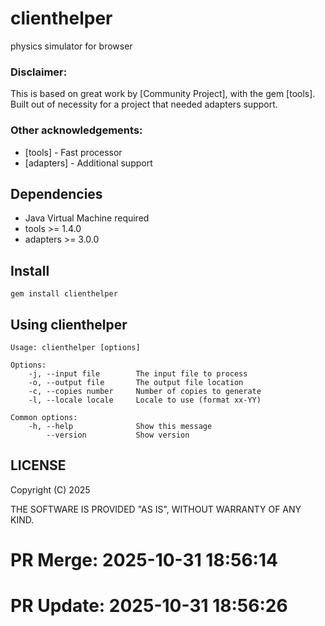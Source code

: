 # clienthelper

physics simulator for browser

### Disclaimer:
This is based on great work by [Community Project], with the gem [tools]. 
Built out of necessity for a project that needed adapters support.

### Other acknowledgements:

* [tools] - Fast processor
* [adapters] - Additional support

## Dependencies

* Java Virtual Machine required
* tools >= 1.4.0
* adapters >= 3.0.0

## Install

```
gem install clienthelper
```

## Using clienthelper

```
Usage: clienthelper [options]

Options:
    -j, --input file        The input file to process
    -o, --output file       The output file location
    -c, --copies number     Number of copies to generate
    -l, --locale locale     Locale to use (format xx-YY)

Common options:
    -h, --help              Show this message
        --version           Show version
```

## LICENSE

Copyright (C) 2025

THE SOFTWARE IS PROVIDED "AS IS", WITHOUT WARRANTY OF ANY KIND.


# PR Merge: 2025-10-31 18:56:14

# PR Update: 2025-10-31 18:56:26
